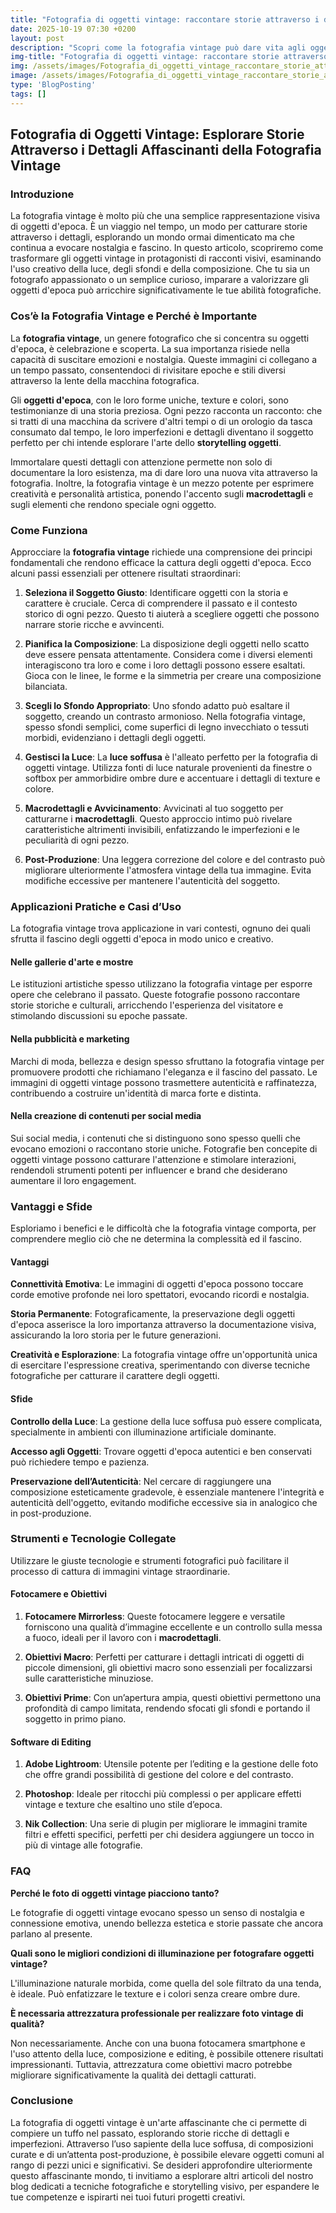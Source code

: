 ```yaml
---
title: "Fotografia di oggetti vintage: raccontare storie attraverso i dettagli"
date: 2025-10-19 07:30 +0200
layout: post
description: "Scopri come la fotografia vintage può dare vita agli oggetti d'epoca: utilizza luce soffusa e macro dettagli per raccontare storie uniche."
img-title: "Fotografia di oggetti vintage: raccontare storie attraverso i dettagli"
img: /assets/images/Fotografia_di_oggetti_vintage_raccontare_storie_attraverso_i_dettagli.jpg
image: /assets/images/Fotografia_di_oggetti_vintage_raccontare_storie_attraverso_i_dettagli.jpg
type: 'BlogPosting'
tags: []
---
```


## Fotografia di Oggetti Vintage: Esplorare Storie Attraverso i Dettagli Affascinanti della Fotografia Vintage

### Introduzione

La fotografia vintage è molto più che una semplice rappresentazione visiva di oggetti d'epoca. È un viaggio nel tempo, un modo per catturare storie attraverso i dettagli, esplorando un mondo ormai dimenticato ma che continua a evocare nostalgia e fascino. In questo articolo, scopriremo come trasformare gli oggetti vintage in protagonisti di racconti visivi, esaminando l'uso creativo della luce, degli sfondi e della composizione. Che tu sia un fotografo appassionato o un semplice curioso, imparare a valorizzare gli oggetti d'epoca può arricchire significativamente le tue abilità fotografiche.

### Cos’è la Fotografia Vintage e Perché è Importante

La **fotografia vintage**, un genere fotografico che si concentra su oggetti d'epoca, è celebrazione e scoperta. La sua importanza risiede nella capacità di suscitare emozioni e nostalgia. Queste immagini ci collegano a un tempo passato, consentendoci di rivisitare epoche e stili diversi attraverso la lente della macchina fotografica.

Gli **oggetti d'epoca**, con le loro forme uniche, texture e colori, sono testimonianze di una storia preziosa. Ogni pezzo racconta un racconto: che si tratti di una macchina da scrivere d'altri tempi o di un orologio da tasca consumato dal tempo, le loro imperfezioni e dettagli diventano il soggetto perfetto per chi intende esplorare l'arte dello **storytelling oggetti**.

Immortalare questi dettagli con attenzione permette non solo di documentare la loro esistenza, ma di dare loro una nuova vita attraverso la fotografia. Inoltre, la fotografia vintage è un mezzo potente per esprimere creatività e personalità artistica, ponendo l'accento sugli **macrodettagli** e sugli elementi che rendono speciale ogni oggetto.

### Come Funziona

Approcciare la **fotografia vintage** richiede una comprensione dei principi fondamentali che rendono efficace la cattura degli oggetti d'epoca. Ecco alcuni passi essenziali per ottenere risultati straordinari:

1. **Seleziona il Soggetto Giusto**: Identificare oggetti con la storia e carattere è cruciale. Cerca di comprendere il passato e il contesto storico di ogni pezzo. Questo ti aiuterà a scegliere oggetti che possono narrare storie ricche e avvincenti.

2. **Pianifica la Composizione**: La disposizione degli oggetti nello scatto deve essere pensata attentamente. Considera come i diversi elementi interagiscono tra loro e come i loro dettagli possono essere esaltati. Gioca con le linee, le forme e la simmetria per creare una composizione bilanciata.

3. **Scegli lo Sfondo Appropriato**: Uno sfondo adatto può esaltare il soggetto, creando un contrasto armonioso. Nella fotografia vintage, spesso sfondi semplici, come superfici di legno invecchiato o tessuti morbidi, evidenziano i dettagli degli oggetti.

4. **Gestisci la Luce**: La **luce soffusa** è l'alleato perfetto per la fotografia di oggetti vintage. Utilizza fonti di luce naturale provenienti da finestre o softbox per ammorbidire ombre dure e accentuare i dettagli di texture e colore.

5. **Macrodettagli e Avvicinamento**: Avvicinati al tuo soggetto per catturarne i **macrodettagli**. Questo approccio intimo può rivelare caratteristiche altrimenti invisibili, enfatizzando le imperfezioni e le peculiarità di ogni pezzo.

6. **Post-Produzione**: Una leggera correzione del colore e del contrasto può migliorare ulteriormente l'atmosfera vintage della tua immagine. Evita modifiche eccessive per mantenere l'autenticità del soggetto.

### Applicazioni Pratiche e Casi d’Uso

La fotografia vintage trova applicazione in vari contesti, ognuno dei quali sfrutta il fascino degli oggetti d'epoca in modo unico e creativo.

#### Nelle gallerie d'arte e mostre

Le istituzioni artistiche spesso utilizzano la fotografia vintage per esporre opere che celebrano il passato. Queste fotografie possono raccontare storie storiche e culturali, arricchendo l'esperienza del visitatore e stimolando discussioni su epoche passate.

#### Nella pubblicità e marketing

Marchi di moda, bellezza e design spesso sfruttano la fotografia vintage per promuovere prodotti che richiamano l'eleganza e il fascino del passato. Le immagini di oggetti vintage possono trasmettere autenticità e raffinatezza, contribuendo a costruire un'identità di marca forte e distinta.

#### Nella creazione di contenuti per social media

Sui social media, i contenuti che si distinguono sono spesso quelli che evocano emozioni o raccontano storie uniche. Fotografie ben concepite di oggetti vintage possono catturare l'attenzione e stimolare interazioni, rendendoli strumenti potenti per influencer e brand che desiderano aumentare il loro engagement.

### Vantaggi e Sfide

Esploriamo i benefici e le difficoltà che la fotografia vintage comporta, per comprendere meglio ciò che ne determina la complessità ed il fascino.

#### Vantaggi

**Connettività Emotiva**: Le immagini di oggetti d'epoca possono toccare corde emotive profonde nei loro spettatori, evocando ricordi e nostalgia.

**Storia Permanente**: Fotograficamente, la preservazione degli oggetti d'epoca asserisce la loro importanza attraverso la documentazione visiva, assicurando la loro storia per le future generazioni.

**Creatività e Esplorazione**: La fotografia vintage offre un'opportunità unica di esercitare l'espressione creativa, sperimentando con diverse tecniche fotografiche per catturare il carattere degli oggetti.

#### Sfide

**Controllo della Luce**: La gestione della luce soffusa può essere complicata, specialmente in ambienti con illuminazione artificiale dominante.

**Accesso agli Oggetti**: Trovare oggetti d'epoca autentici e ben conservati può richiedere tempo e pazienza.

**Preservazione dell’Autenticità**: Nel cercare di raggiungere una composizione esteticamente gradevole, è essenziale mantenere l'integrità e autenticità dell'oggetto, evitando modifiche eccessive sia in analogico che in post-produzione.

### Strumenti e Tecnologie Collegate

Utilizzare le giuste tecnologie e strumenti fotografici può facilitare il processo di cattura di immagini vintage straordinarie.

#### Fotocamere e Obiettivi

1. **Fotocamere Mirrorless**: Queste fotocamere leggere e versatile forniscono una qualità d’immagine eccellente e un controllo sulla messa a fuoco, ideali per il lavoro con i **macrodettagli**.

2. **Obiettivi Macro**: Perfetti per catturare i dettagli intricati di oggetti di piccole dimensioni, gli obiettivi macro sono essenziali per focalizzarsi sulle caratteristiche minuziose.

3. **Obiettivi Prime**: Con un’apertura ampia, questi obiettivi permettono una profondità di campo limitata, rendendo sfocati gli sfondi e portando il soggetto in primo piano.

#### Software di Editing 

1. **Adobe Lightroom**: Utensile potente per l’editing e la gestione delle foto che offre grandi possibilità di gestione del colore e del contrasto.

2. **Photoshop**: Ideale per ritocchi più complessi o per applicare effetti vintage e texture che esaltino uno stile d’epoca.

3. **Nik Collection**: Una serie di plugin per migliorare le immagini tramite filtri e effetti specifici, perfetti per chi desidera aggiungere un tocco in più di vintage alle fotografie.

### FAQ

**Perché le foto di oggetti vintage piacciono tanto?**

Le fotografie di oggetti vintage evocano spesso un senso di nostalgia e connessione emotiva, unendo bellezza estetica e storie passate che ancora parlano al presente.

**Quali sono le migliori condizioni di illuminazione per fotografare oggetti vintage?**

L'illuminazione naturale morbida, come quella del sole filtrato da una tenda, è ideale. Può enfatizzare le texture e i colori senza creare ombre dure.

**È necessaria attrezzatura professionale per realizzare foto vintage di qualità?**

Non necessariamente. Anche con una buona fotocamera smartphone e l'uso attento della luce, composizione e editing, è possibile ottenere risultati impressionanti. Tuttavia, attrezzatura come obiettivi macro potrebbe migliorare significativamente la qualità dei dettagli catturati.

### Conclusione

La fotografia di oggetti vintage è un'arte affascinante che ci permette di compiere un tuffo nel passato, esplorando storie ricche di dettagli e imperfezioni. Attraverso l’uso sapiente della luce soffusa, di composizioni curate e di un’attenta post-produzione, è possibile elevare oggetti comuni al rango di pezzi unici e significativi. Se desideri approfondire ulteriormente questo affascinante mondo, ti invitiamo a esplorare altri articoli del nostro blog dedicati a tecniche fotografiche e storytelling visivo, per espandere le tue competenze e ispirarti nei tuoi futuri progetti creativi.